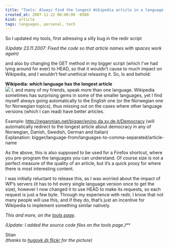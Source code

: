 ```yaml
---
title: "Tools: Always find the longest Wikipedia article in a language you know"
created_at: 2007-11-22 00:00:00 -0500
kind: article
tags: languages, personal, tech
---
```


So I updated my tools, first adressing a silly bug in the redir script

*(Update 23.11.2007: Fixed the code so that article names with spaces
work again)*

and also by changing the GET method in my bigger script (which I’ve had
lying around for ever) to HEAD, so that it wouldn’t cause to much impact
on Wikipedia, and I wouldn’t feel unethical releasing it. So, lo and
behold:

**Wikipedia: which language has the longest article**\
 ![](http://static.flickr.com/2044/1531679419_e86abd610f_m.jpg) I, and
many of my friends, speak more than one language. Wikipedia sometimes
has surprising gems in some of the smaller languages, yet I find myself
always going automatically to the English one (or the Norwegian one for
Norwegian topics), thus missing out on the cases where other language
versions (which I can read) have better articles.

Example: http://reganmian.net/bigger/en/no,da,sv,de,it/Democracy (will
automatically redirect to the longest article about democracy in any of
Norwegian, Danish, Swedish, German and Italian)\
 Explanation:
bigger/language-from/languages-to-comma-separated/article-name

As the above, this is also supposed to be used for a Firefox shortcut,
where you pre-program the languages you can understand. Of course size
is not a perfect measure of the quality of an article, but it’s a quick
proxy for where there is most interesting content.

I was initially reluctant to release this, as I was worried about the
impact of WP’s servers (it has to hit every single language version once
to get the size), however I now changed it to use HEAD to make its
requests, so each request is just a few byte. Through my experience with
redir, I know that not many people will use this, and if they do, that’s
just an incentive for Wikipedia to implement something similar natively.

*This and more, on the [tools page](http://reganmian.net/blog/140/)*.

*(Update: I added the source code files on the tools page.)***

Stian\
 *(thanks to [hugovk @ flickr](http://www.flickr.com/photos/hugovk/) for
the picture)*
